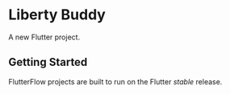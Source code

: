# Liberty Buddy

A new Flutter project.

## Getting Started

FlutterFlow projects are built to run on the Flutter _stable_ release.
